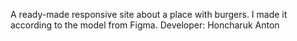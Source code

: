 A ready-made responsive site about a place with burgers. I made it according to the model from Figma. 
Developer: Honcharuk Anton
